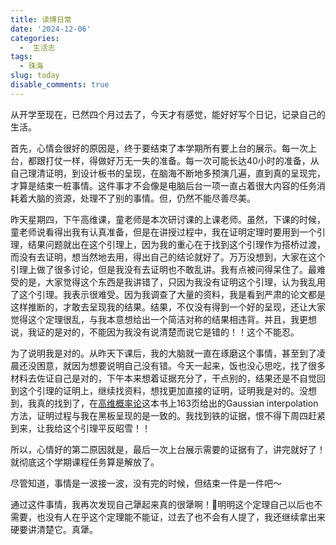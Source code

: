 ```yaml
---
title: 读博日常
date: '2024-12-06'
categories:
  -  生活志
tags:
  - 珠海
slug: today
disable_comments: true
---
```




从开学至现在，已然四个月过去了，今天才有感觉，能好好写个日记，记录自己的生活。

首先，心情会很好的原因是，终于要结束了本学期所有要上台的展示。每一次上台，都跟打仗一样，得做好万无一失的准备。每一次可能长达40小时的准备，从自己理清证明，到设计板书的呈现，在脑海不断地多预演几遍，直到真的呈现完，才算是结束一桩事情。这件事才不会像是电脑后台一项一直占着很大内容的任务消耗着大脑的资源，处理不了别的事情。但，仍然不能尽善尽美。

昨天星期四，下午高维课，童老师是本次研讨课的上课老师。虽然，下课的时候，童老师说看得出我有认真准备，但是在讲授过程中，我在证明定理时要用到一个引理，结果问题就出在这个引理上，因为我的重心在于找到这个引理作为搭桥过渡，而没有去证明，想当然地去用，得出自己的结论就好了。万万没想到，大家在这个引理上做了很多讨论，但是我没有去证明也不敢乱讲。我有点被问得呆住了。最难受的是，大家觉得这个东西是我讲错了，只因为我没有证明这个引理，认为我乱用了这个引理。我表示很难受。因为我调查了大量的资料，我是看到严肃的论文都是这样推断的，才敢去呈现我的结果。结果，不仅没有得到一个好的呈现，还让大家觉得这个定理很乱，与我本意想给出一个简洁对称的结果相违背。并且，我更想说，我证的是对的，不能因为我没有说清楚而说它是错的！！这个不能忍。

为了说明我是对的。从昨天下课后，我的大脑就一直在琢磨这个事情，甚至到了凌晨还没困意，就因为想要说明自己没有错。今天一起来，饭也没心思吃，找了很多材料去佐证自己是对的，下午本来想着证据充分了，干点别的，结果还是不自觉回到这个引理的证明上，继续找资料，想找更加直接的证明，证明我是对的。没想到，我真的找到了，在[高维概率论](https://www.math.uci.edu/~rvershyn/papers/HDP-book/HDP-book.pdf)这本书上163页给出的Gaussian interpolation方法，证明过程与我在黑板呈现的是一致的。我找到铁的证据，恨不得下周四赶紧到来，让我给这个引理平反昭雪！！

所以，心情好的第二原因就是，最后一次上台展示需要的证据有了，讲完就好了！就彻底这个学期课程任务算是解放了。

尽管知道，事情是一波接一波，没有完的时候，但结束一件是一件吧～

通过这件事情，我再次发现自己犟起来真的很犟啊！🤦明明这个定理自己以后也不需要，也没有人在乎这个定理能不能证，过去了也不会有人提了，我还继续拿出来硬要讲清楚它。真犟。

